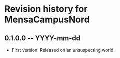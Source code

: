 # Revision history for MensaCampusNord

## 0.1.0.0  -- YYYY-mm-dd

* First version. Released on an unsuspecting world.
